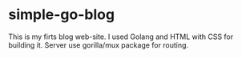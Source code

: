 # simple-go-blog

This is my firts blog web-site. 
I used Golang and HTML with CSS for building it. Server use gorilla/mux package for routing. 


